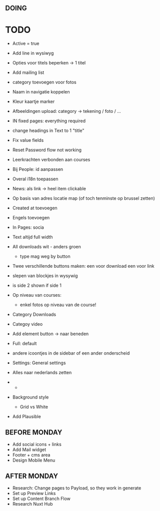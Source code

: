 ## DOING


# TODO
- Active = true
- Add line in wysiwyg
- Opties voor titels beperken -> 1 titel
- Add mailing list
- category toevoegen voor fotos
- Naam in navigatie koppelen
- Kleur kaartje marker

- Afbeeldingen upload: category -> tekening / foto / ...
- IN fixed pages: everything required
- change headings in Text to 1 "title"
- Fix value fields
- Reset Password flow not working
- Leerkrachten verbonden aan courses
- Bij People: id aanpassen
- Overal i18n toepassen
- News: als link -> heel item clickable
- Op basis van adres locatie map (of toch tenminste op brussel zetten)
- Created at toevoegen
- Engels toevoegen
- In Pages: socia
- Text altijd full width
- All downloads wit - anders groen
  - type mag weg by button
- Twee verschillende buttons maken: een voor download een voor link
- slepen van blockjes in wysywig
- is side 2 shown if side 1

- Op niveau van courses:
  - enkel fotos op niveau van de course!
- Category Downloads
- Categoy video
- Add element button -> naar beneden
- Full: default
 
- andere icoontjes in de sidebar of een ander onderscheid
- Settings: General settings
- Alles naar nederlands zetten
- 
  - 
- Background style
  - Grid vs White
- Add Plausible




## BEFORE MONDAY
- Add social icons + links
- Add Mail widget
- Footer + cms area
- Design Mobile Menu


## AFTER MONDAY
- Research: Change pages to Payload, so they work in generate
- Set up Preview Links
- Set up Content Branch Flow
- Research Nuxt Hub

